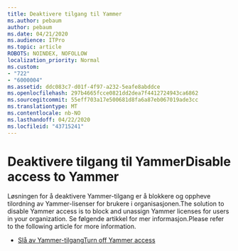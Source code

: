 ```yaml
---
title: Deaktivere tilgang til Yammer
ms.author: pebaum
author: pebaum
ms.date: 04/21/2020
ms.audience: ITPro
ms.topic: article
ROBOTS: NOINDEX, NOFOLLOW
localization_priority: Normal
ms.custom:
- "722"
- "6000004"
ms.assetid: ddc083c7-d01f-4f97-a232-5eafe8abddce
ms.openlocfilehash: 297b4665fcce0821dd2dea7f4412724943ca6862
ms.sourcegitcommit: 55eff703a17e500681d8fa6a87eb067019ade3cc
ms.translationtype: MT
ms.contentlocale: nb-NO
ms.lasthandoff: 04/22/2020
ms.locfileid: "43715241"
---
```

# <a name="disable-access-to-yammer"></a><span data-ttu-id="4e016-102">Deaktivere tilgang til Yammer</span><span class="sxs-lookup"><span data-stu-id="4e016-102">Disable access to Yammer</span></span>

<span data-ttu-id="4e016-103">Løsningen for å deaktivere Yammer-tilgang er å blokkere og oppheve tilordning av Yammer-lisenser for brukere i organisasjonen.</span><span class="sxs-lookup"><span data-stu-id="4e016-103">The solution to disable Yammer access is to block and unassign Yammer licenses for users in your organization.</span></span> <span data-ttu-id="4e016-104">Se følgende artikkel for mer informasjon.</span><span class="sxs-lookup"><span data-stu-id="4e016-104">Please refer to the following article for more information.</span></span>
  
- [<span data-ttu-id="4e016-105">Slå av Yammer-tilgang</span><span class="sxs-lookup"><span data-stu-id="4e016-105">Turn off Yammer access</span></span>](https://docs.microsoft.com/yammer/manage-yammer-users/turn-off-user-access)
